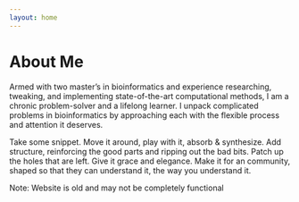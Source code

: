 ```yaml
---
layout: home
---
```


# About Me

Armed with two master’s in bioinformatics and experience researching, tweaking, and implementing state-of-the-art computational methods, I am a chronic problem-solver and a lifelong learner. I unpack complicated problems in bioinformatics by approaching each with the flexible process and attention it deserves.

Take some snippet. Move it around, play with it, absorb & synthesize. Add structure, reinforcing the good parts and ripping out the bad bits. Patch up the holes that are left. Give it grace and elegance. Make it for an community, shaped so that they can understand it, the way you understand it.

Note: Website is old and may not be completely functional
